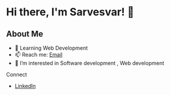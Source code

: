 # Hi there, I'm Sarvesvar! 👋

## About Me
- 🌱 Learning Web Development
- 📫 Reach me: [Email](mailto:sarvesvarms@example.com)
- 👀 I’m interested in Software development , Web development

Connect
- [LinkedIn](https://www.linkedin.com/in/sarvesvar/)
